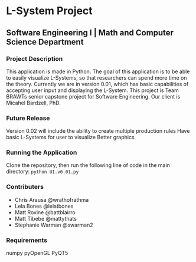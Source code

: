 # L-System Project
## Software Engineering I  | Math and Computer Science Department

### Project Description
This application is made in Python. The goal of this application is to be able to easily visualize L-Systems, so that researchers can spend more time on the theory. Currently we are in version 0.01, which has basic capabilities of accepting user input and displaying the L-System. This project is Team BRAWTs senior capstone project for Software Engineering. Our client is Micahel Bardzell, PhD.

### Future Release
Version 0.02 will include the ability to create multiple production rules
Have basic L-Systems for user to visualize
Better graphics 

### Running the Application
Clone the repository, then run the following line of code in the main directory:
`python UI.v0.01.py`

### Contributers
- Chris Arausa @wrathofrathma
- Lela Bones @lelatbones
- Matt Rovine @battblairro
- Matt Tibebe @mattythats
- Stephanie Warman @swarman2

### Requirements
numpy
pyOpenGL
PyQT5


